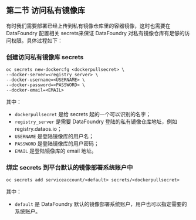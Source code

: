 ##  第二节 访问私有镜像库

有时我们需要部署已经上传到私有镜像仓库里的容器镜像，这时也需要在 DataFoundry 配置相关 secrets来保证 DataFoundry 对私有镜像仓库有足够的访问权限。具体过程如下：

### 创建访问私有镜像库 secrets

``` 
oc secrets new-dockercfg <dockerpullsecret> \
--docker-server=<registry_server> \
--docker-username=<USERNAME> \ 
--docker-password=<PASSWORD> \
--docker-email=<EMAIL>
``` 

其中：
- `dockerpullsecret` 是给 secrets 起的一个可以识别的名字；
- `registry_server` 是需要 DataFoundry 登陆的私有镜像仓库地址，例如 registry.dataos.io；
- `USERNAME` 是登陆镜像库的用户名；
- `PASSWORD` 是登陆镜像库的用户密码；
- `EMAIL` 是登陆镜像库的 email 地址。

### 绑定 secrets 到平台默认的镜像部署系统账户中

```
oc secrets add serviceaccount/<default> secrets/<dockerpullsecret>
```

其中：
- `default` 是 DataFoundry 默认的镜像部署系统账户，用户也可以指定需要的系统账户。